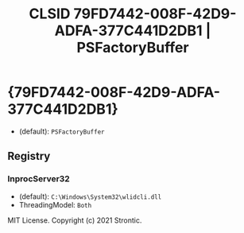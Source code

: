 ﻿---
title: "CLSID 79FD7442-008F-42D9-ADFA-377C441D2DB1 | PSFactoryBuffer"
excerpt: What is COM-Object CLSID 79FD7442-008F-42D9-ADFA-377C441D2DB1?
---

# {79FD7442-008F-42D9-ADFA-377C441D2DB1}

* (default): `PSFactoryBuffer`

## Registry


### InprocServer32

* (default): `C:\Windows\System32\wlidcli.dll`
* ThreadingModel: `Both`

MIT License. Copyright (c) 2021 Strontic.


